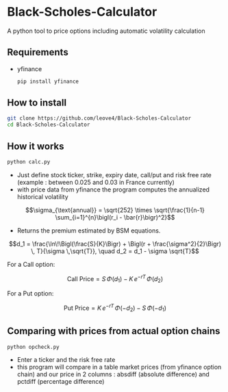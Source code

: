 # Black-Scholes-Calculator
A python tool to price options including automatic volatility calculation

## Requirements
- yfinance

  ```bash
  pip install yfinance
  ````

## How to install

  ```bash
  git clone https://github.com/leove4/Black-Scholes-Calculator
  cd Black-Scholes-Calculator
  ```

## How it works

  ```bash
  python calc.py
  ````

- Just define stock ticker, strike, expiry date, call/put and risk free rate (example : between 0.025 and 0.03 in France currently)
- with price data from yfinance the program computes the annualized historical volatility

$$\sigma_{\text{annual}} = \sqrt{252} \times \sqrt{\frac{1}{n-1} \sum_{i=1}^{n}\bigl(r_i - \bar{r}\bigr)^2}$$


- Returns the premium estimated by BSM equations.

$$d_1 = \frac{\ln\!\Bigl(\frac{S}{K}\Bigr) + \Bigl(r + \frac{\sigma^2}{2}\Bigr) \, T}{\sigma \,\sqrt{T}}, 
\quad
d_2 = d_1 - \sigma \sqrt{T}$$

For a Call option:

$$\text{Call Price} = S \,\Phi(d_1)\; -\; K \, e^{-rT} \,\Phi(d_2)$$


For a Put option:

$$\text{Put Price} = K \, e^{-rT}\,\Phi(-d_2)\; -\; S \,\Phi(-d_1)$$

## Comparing with prices from actual option chains

  ```bash
  python opcheck.py
  ````
- Enter a ticker and the risk free rate
- this program will compare in a table market prices (from yfinance option chain) and our price in 2 columns : absdiff (absolute difference) and pctdiff (percentage difference)
